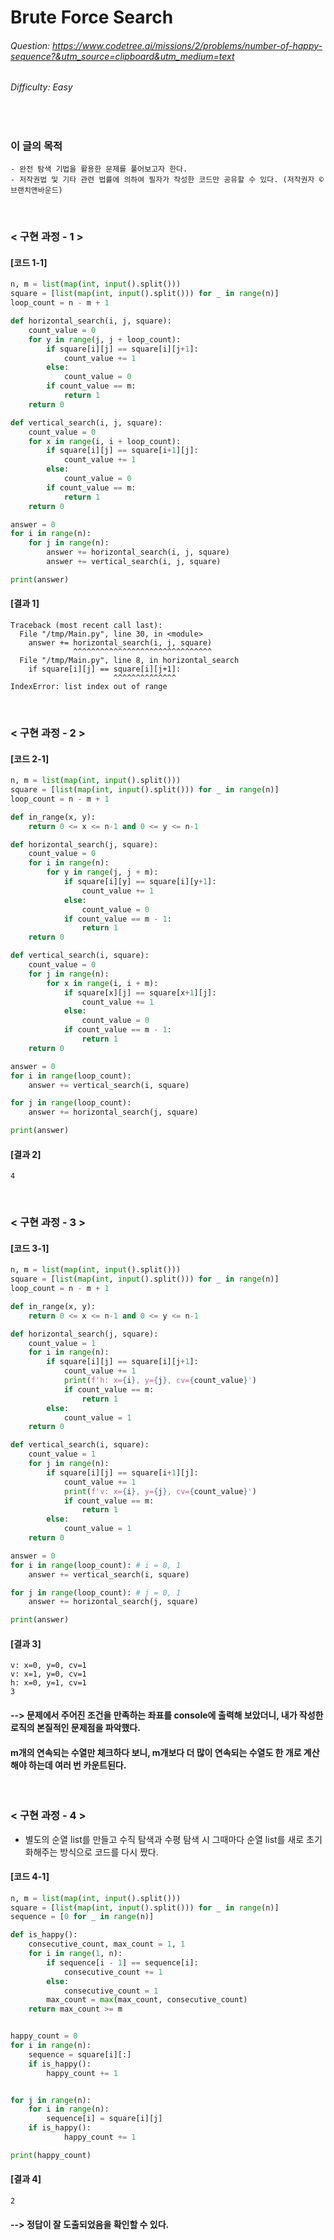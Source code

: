 # Brute Force Search
###### Question: https://www.codetree.ai/missions/2/problems/number-of-happy-sequence?&utm_source=clipboard&utm_medium=text
###### Difficulty: Easy
<br/>

### 이 글의 목적
    - 완전 탐색 기법을 활용한 문제를 풀어보고자 한다.
    - 저작권법 및 기타 관련 법률에 의하여 필자가 작성한 코드만 공유할 수 있다. (저작권자 © 브랜치앤바운드)
<br/>

### < 구현 과정 - 1 >

#### [코드 1-1]
```python
n, m = list(map(int, input().split()))
square = [list(map(int, input().split())) for _ in range(n)]
loop_count = n - m + 1

def horizontal_search(i, j, square):
    count_value = 0
    for y in range(j, j + loop_count):
        if square[i][j] == square[i][j+1]:
            count_value += 1
        else:
            count_value = 0
        if count_value == m:
            return 1
    return 0

def vertical_search(i, j, square):
    count_value = 0
    for x in range(i, i + loop_count):
        if square[i][j] == square[i+1][j]:
            count_value += 1
        else:
            count_value = 0
        if count_value == m:
            return 1
    return 0

answer = 0
for i in range(n):
    for j in range(n):
        answer += horizontal_search(i, j, square)
        answer += vertical_search(i, j, square)

print(answer)
```
#### [결과 1]
```plaintext
Traceback (most recent call last):
  File "/tmp/Main.py", line 30, in <module>
    answer += horizontal_search(i, j, square)
              ^^^^^^^^^^^^^^^^^^^^^^^^^^^^^^^
  File "/tmp/Main.py", line 8, in horizontal_search
    if square[i][j] == square[i][j+1]:
                       ^^^^^^^^^^^^^^
IndexError: list index out of range
```
<br/>

### < 구현 과정 - 2 >

#### [코드 2-1]
```python
n, m = list(map(int, input().split()))
square = [list(map(int, input().split())) for _ in range(n)]
loop_count = n - m + 1

def in_range(x, y):
    return 0 <= x <= n-1 and 0 <= y <= n-1

def horizontal_search(j, square):
    count_value = 0
    for i in range(n):
        for y in range(j, j + m):
            if square[i][y] == square[i][y+1]:
                count_value += 1
            else:
                count_value = 0
            if count_value == m - 1:
                return 1
    return 0

def vertical_search(i, square):
    count_value = 0
    for j in range(n):
        for x in range(i, i + m):
            if square[x][j] == square[x+1][j]:
                count_value += 1
            else:
                count_value = 0
            if count_value == m - 1:
                return 1
    return 0

answer = 0
for i in range(loop_count):
    answer += vertical_search(i, square)

for j in range(loop_count):
    answer += horizontal_search(j, square)

print(answer)
```
#### [결과 2]
```plaintext
4
```
<br/>

### < 구현 과정 - 3 >

#### [코드 3-1]
```python
n, m = list(map(int, input().split()))
square = [list(map(int, input().split())) for _ in range(n)]
loop_count = n - m + 1

def in_range(x, y):
    return 0 <= x <= n-1 and 0 <= y <= n-1

def horizontal_search(j, square):
    count_value = 1
    for i in range(n):
        if square[i][j] == square[i][j+1]:
            count_value += 1
            print(f'h: x={i}, y={j}, cv={count_value}')
            if count_value == m:
                return 1
        else:
            count_value = 1
    return 0

def vertical_search(i, square):
    count_value = 1
    for j in range(n):
        if square[i][j] == square[i+1][j]:
            count_value += 1
            print(f'v: x={i}, y={j}, cv={count_value}')
            if count_value == m:
                return 1
        else:
            count_value = 1
    return 0

answer = 0
for i in range(loop_count): # i = 0, 1
    answer += vertical_search(i, square)

for j in range(loop_count): # j = 0, 1
    answer += horizontal_search(j, square)

print(answer)
```
#### [결과 3]
```plaintext
v: x=0, y=0, cv=1
v: x=1, y=0, cv=1
h: x=0, y=1, cv=1
3
```
#### --> 문제에서 주어진 조건을 만족하는 좌표를 console에 출력해 보았더니, 내가 작성한 로직의 본질적인 문제점을 파악했다.
#### m개의 연속되는 수열만 체크하다 보니, m개보다 더 많이 연속되는 수열도 한 개로 계산해야 하는데 여러 번 카운트된다.
<br/>

### < 구현 과정 - 4 >
- 별도의 순열 list를 만들고 수직 탐색과 수평 탐색 시 그때마다 순열 list를 새로 초기화해주는 방식으로 코드를 다시 짰다.
#### [코드 4-1]
```python
n, m = list(map(int, input().split()))
square = [list(map(int, input().split())) for _ in range(n)]
sequence = [0 for _ in range(n)]

def is_happy():
    consecutive_count, max_count = 1, 1
    for i in range(1, n):
        if sequence[i - 1] == sequence[i]:
            consecutive_count += 1
        else:
            consecutive_count = 1
        max_count = max(max_count, consecutive_count)
    return max_count >= m


happy_count = 0
for i in range(n):
    sequence = square[i][:]
    if is_happy():
        happy_count += 1


for j in range(n):
    for i in range(n):
        sequence[i] = square[i][j]
    if is_happy():
            happy_count += 1

print(happy_count)
```
#### [결과 4]
```plaintext
2
```
#### --> 정답이 잘 도출되었음을 확인할 수 있다.
